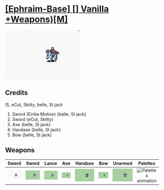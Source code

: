 # [\[Ephraim-Base\] \[\] Vanilla +Weapons\)\[M\]](./)

<img src="./1.%20Sword/Sword_000.png" alt="[Ephraim-Base] [] Vanilla +Weapons)[M] standing" />

## Credits

IS, eCut, Skitty, belle, St jack

1. Sword (Eirika Motion) {belle, St jack}
1. Sword {eCut, Skitty}
3. Axe {belle, St jack}
4. Handaxe {belle, St jack}
5. Bow {belle, St jack}

## Weapons


|Sword |Sword |Lance |Axe |Handaxe |Bow |Unarmed |Palettes |
|  :---: | :---: | :---: | :---: | :---: | :---: | :---: | :---: |
| <img alt="Sword animation" src="./1.%20Sword/Sword.gif" /> | <img alt="Sword animation" src="./1.%20Sword%20(Eirika%20Motion)/Sword.gif" /> | <img alt="Lance animation" src="./2.%20Lance/Lance.gif" /> | <img alt="Axe animation" src="./3.%20Axe/Axe.gif" /> | <img alt="Handaxe animation" src="./4.%20Handaxe/Handaxe.gif" /> | <img alt="Bow animation" src="./5.%20Bow/Bow.gif" /> | <img alt="Unarmed animation" src="./8.%20Unarmed/Unarmed.gif" /> | <img alt="Palettes animation" src="./Palettes/Palettes.gif" /> |
